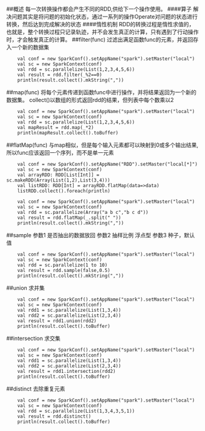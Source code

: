 ##概述
每一次转换操作都会产生不同的RDD,供给下一个操作使用。
####算子
解决问题其实是将问题的初始化状态，通过一系列的操作Operate对问题的状态进行转换，然后达到完成解决的状态
####惰性机制
RDD的转换过程是惰性求值的，也就是，整个转换过程只记录轨迹，并不会发生真正的计算，只有遇到了行动操作时，才会触发真正的计算。
##filter(func)
过滤出满足函数func的元素，并返回存入一个新的数据集
```
    val conf = new SparkConf().setAppName("spark").setMaster("local")
    val sc = new SparkContext(conf)
    val rdd = sc.parallelize(List(1,2,3,4,5,6))
    val result = rdd.filter(_%2==0)
    println(result.collect().mkString(","))
```
##map(func)
将每个元素传递到函数func中进行操作，并将结果返回为一个新的数据集。
collect()以数组的形式返回rdd的结果，但列表中每个数乘以2
```
    val conf = new SparkConf().setAppName("spark").setMaster("local")
    val sc = new SparkContext(conf)
    val rdd = sc.parallelize(List(1,2,3,4,5,6))
    val mapResult = rdd.map(_*2)
    println(mapResult.collect().toBuffer)
```
##flatMap(func)
与map相似，但是每个输入元素都可以映射到0或多个输出结果,所以func应该返回一个序列，而不是单一元素
```
    val conf = new SparkConf().setAppName("RDD").setMaster("local[*]")
    val sc = new SparkContext(conf)
    val arrayRDD: RDD[List[Int]] = sc.makeRDD(Array(List(1,2),List(3,4)))
    val listRDD: RDD[Int] = arrayRDD.flatMap(data=>data)
    listRDD.collect().foreach(println)
```
```
    val conf = new SparkConf().setAppName("spark").setMaster("local")
    val sc = new SparkContext(conf)
    val rdd = sc.parallelize(Array("a b c","b c d"))
    val result = rdd.flatMap(_.split(" "))
    println(result.collect().mkString(","))
```
##sample
参数1 是否抽出的数据放回
参数2 抽样比例 浮点型
参数3 种子，默认值
```
    val conf = new SparkConf().setAppName("spark").setMaster("local")
    val sc = new SparkContext(conf)
    val rdd = sc.parallelize(1 to 10)
    val result = rdd.sample(false,0.5)
    println(result.collect().mkString(","))
```
##union
求并集
```
    val conf = new SparkConf().setAppName("spark").setMaster("local")
    val sc = new SparkContext(conf)
    val rdd1 = sc.parallelize(List(1,3,4))
    val rdd2 = sc.parallelize(List(2,3,4))
    val result = rdd1.union(rdd2)
    println(result.collect().toBuffer)
```
##intersection
求交集
```
    val conf = new SparkConf().setAppName("spark").setMaster("local")
    val sc = new SparkContext(conf)
    val rdd1 = sc.parallelize(List(1,3,4))
    val rdd2 = sc.parallelize(List(2,3,4))
    val result = rdd1.intersection(rdd2)
    println(result.collect().toBuffer)
```
##distinct
去除重复元素
```
    val conf = new SparkConf().setAppName("spark").setMaster("local")
    val sc = new SparkContext(conf)
    val rdd = sc.parallelize(List(1,3,4,3,5,1))
    val result = rdd.distinct()
    println(result.collect().toBuffer)
```
